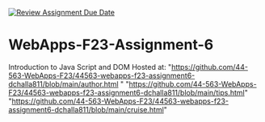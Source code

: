 [![Review Assignment Due Date](https://classroom.github.com/assets/deadline-readme-button-24ddc0f5d75046c5622901739e7c5dd533143b0c8e959d652212380cedb1ea36.svg)](https://classroom.github.com/a/b9NC0g7h)
# WebApps-F23-Assignment-6
Introduction to Java Script and DOM
Hosted at: 
"https://github.com/44-563-WebApps-F23/44563-webapps-f23-assignment6-dchalla811/blob/main/author.html "
"https://github.com/44-563-WebApps-F23/44563-webapps-f23-assignment6-dchalla811/blob/main/tips.html"
"https://github.com/44-563-WebApps-F23/44563-webapps-f23-assignment6-dchalla811/blob/main/cruise.html"
